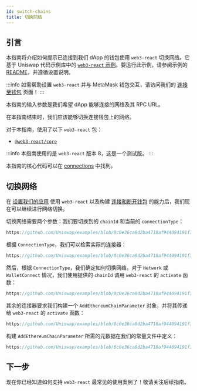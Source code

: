 ```yaml
---
id: switch-chains
title: 切换网络
---     
```


## 引言

本指南将介绍如何提示已连接到我们 dApp 的钱包使用 `web3-react` 切换网络。它基于 Uniswap 代码示例库中的 [`web3-react` 示例](https://github.com/Uniswap/examples/tree/main/web3-react)。要运行此示例，请参阅示例的 [README](https://github.com/Uniswap/examples/blob/main/web3-react/README.md)，并遵循设置说明。

:::info
如需帮助设置 `web3-react` 并与 MetaMask 钱包交互，请访问我们的 [连接至钱包](./01-connect-wallet.md) 页面！
:::


本指南的输入参数是我们希望 dApp 能够连接的网络及其 RPC URL。

在本指南结束时，我们应该能够切换连接钱包上的网络。

对于本指南，使用了以下 `web3-react` 包：

- [`@web3-react/core`](https://www.npmjs.com/package/@web3-react/core)

:::info
本指南使用的是 `web3-react` 版本 8，这是一个测试版。
:::

本指南的核心代码可以在 [connections](https://github.com/Uniswap/examples/blob/feat/web3-react/web3-react/src/libs/connections.ts) 中找到。

## 切换网络

在 [设置我们的应用](./01-connect-wallet.md) 使用 `web3-react` 以及构建 [连接和断开钱包](./02-connectors.md) 的能力后，我们现在可以继续进行网络切换。

切换网络需要两个参数：我们要切换到的 `chainId` 和当前的 `connectionType`：

```typescript reference title="定义函数" referenceLinkText="在 Github 上查看" customStyling
https://github.com/Uniswap/examples/blob/8c0e36ca8d2ba4718af944094191f39da62a9c5c/web3-react/src/libs/connections.ts#L64
```

根据 `ConnectionType`，我们可以检索实际的连接器：

```typescript reference title="检索连接器" referenceLinkText="在 Github 上查看" customStyling
https://github.com/Uniswap/examples/blob/8c0e36ca8d2ba4718af944094191f39da62a9c5c/web3-react/src/libs/connections.ts#L69
```

然后，根据 `ConnectionType`，我们确定如何切换网络。对于 `Network` 或 `WalletConnect` 情况，我们使用提供的 `chainId` 调用 `web3-react` 的 `activate` 函数：

```typescript reference title="为 Network 和 WalletConnect 切换网络" referenceLinkText="在 Github 上查看" customStyling
https://github.com/Uniswap/examples/blob/8c0e36ca8d2ba4718af944094191f39da62a9c5c/web3-react/src/libs/connections.ts#L71-L74
```

其余的连接器要求我们构建一个 `AddEthereumChainParameter` 对象，并将其传递给 `web3-react` 的 `activate` 函数：

```typescript reference title="为其他连接器切换网络" referenceLinkText="在 Github 上查看" customStyling
https://github.com/Uniswap/examples/blob/8c0e36ca8d2ba4718af944094191f39da62a9c5c/web3-react/src/libs/connections.ts#L77-L84
```

构建 `AddEthereumChainParameter` 所需的元数据在我们的常量文件中定义：
    
```typescript reference title="定义链参数" referenceLinkText="在 Github 上查看" customStyling
https://github.com/Uniswap/examples/blob/8c0e36ca8d2ba4718af944094191f39da62a9c5c/web3-react/src/libs/constants.ts#L27-L40
```

## 下一步

现在你已经知道如何支持 `web3-react` 最常见的使用案例了！敬请关注后续指南。